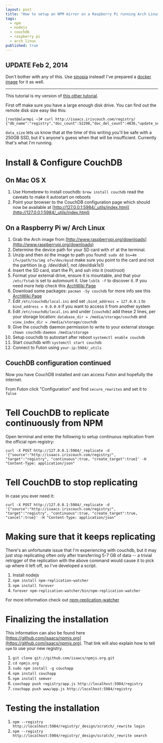 ```yaml
---
layout: post
title: "How to setup an NPM mirror on a Raspberry Pi running Arch Linux"
tags:
  - npm
  - nodejs
  - couchdb
  - raspberry pi
  - arch linux
published: true
---
```


## UPDATE Feb 2, 2014

Don't bother with any of this. Use [sinopia](https://github.com/rlidwka/sinopia) instead! I've prepared a [docker image](https://index.docker.io/u/keyvanfatehi/docker-sinopia/) for it as well.

---

This tutorial is my version of [this other tutorial](http://clock.co.uk/tech-blogs/how-to-create-a-private-npmjs-repository).

First off make sure you have a large enough disk drive. You can find out the remote disk size easy like this:

```
[root@alarmpi ~]# curl http://isaacs.iriscouch.com/registry/
{"db_name":"registry","doc_count":52298,"doc_del_count":4836,"update_seq":861940,"purge_seq":0,"compact_running":false,"disk_size":214735753351,"data_size":174529391409,"instance_start_time":"1387441403828175","disk_format_version":6,"committed_update_seq":861940}
```

`data_size` lets us know that at the time of this writing you'll be safe
with a 250GB SSD, but it's anyone's guess when that will be
insufficient. Currently that's what I'm running.

# Install & Configure CouchDB

## On Mac OS X

1. Use Homebrew to install couchdb: `brew install couchdb` read the
   caveats to make it autostart on reboots
2. Point your browser to the CouchDB configuration page which should now be available at [http://127.0.0.1:5984/_utils/index.html](http://127.0.0.1:5984/_utils/index.html)

## On a Raspberry Pi w/ Arch Linux

1. Grab the Arch image from [http://www.raspberrypi.org/downloads](http://www.raspberrypi.org/downloads)
2. Determine the device path for your SD card with `df` at the terminal.
2. Unzip and then `dd` the image to path you found: `sudo dd bs=4m
   if=/path/to/img of=/dev/mysd` make sure you point to the card and not
the partition (e.g. /dev/disk1, not /dev/disk1s1)
3. Insert the SD card, start the Pi, and ssh into it (root/root)
8. Format your external drive, ensure it is mountable,
   and that your `/etc/fstab` is set to
   automount it. Use `lsblk -f` to discover it. If you need more help check
this [ArchWiki Page](https://wiki.archlinux.org/index.php/USB_Storage_Devices)
4. Download some packages: `pacman -Sy couchdb` for more info see this [ArchWiki Page](https://wiki.archlinux.org/index.php/couchdb)
6. Edit `/etc/couchdb/local.ini` and set `;bind_address = 127.0.0.1` to `bind_address = 0.0.0.0` if you want to access it from another system
7. Edit `/etc/couchdb/local.ini` and under `[couchdb]` add these 2 lines, per your storage location:
   `database_dir = /media/storage/couchdb` and `view_index_dir = /media/storage/couchdb`
8. Give the couchdb daemon permission to write to your external storage:
   `chown couchdb:daemon /media/storage`
6. Setup couchdb to autostart after reboot `systemctl enable couchdb`
5. Start couchdb with `systemctl start couchdb`
7. Connect to Futon using `your-ip:5984/_utils`

## CouchDB configuration continued

Now you have CouchDB installed and can access Futon and hopefully the
internet.

From Futon click "Configuration" and find `secure_rewrites` and set it to `false`

# Tell CouchDB to replicate continuously from NPM

Open terminal and enter the following to setup continuous replication
   from the official npm registry:

```
curl -X POST http://127.0.0.1:5984/_replicate -d '{"source":"http://isaacs.iriscouch.com/registry/", "target":"registry", "continuous":true, "create_target":true}' -H "Content-Type: application/json" 
```

# Tell CouchDB to stop replicating

In case you ever need it:

```
curl -X POST http://127.0.0.1:5984/_replicate -d '{"source":"http://isaacs.iriscouch.com/registry/", "target":"registry", "continuous":true, "create_target":true, "cancel":true}' -H "Content-Type: application/json" 
```

# Making sure that it keeps replicating

There's an unfortunate issue that I'm experiencing with couchdb, but it may
just stop replicating often only after transferring 5-7 GB of
data -- a trivial retrigger of the replication with the above command 
would cause it to pick up where it left off, so I've developed a script.

1. Install nodejs
2. `npm install npm-replication-watcher`
3. `npm install forever`
4. `forever npm-replication-watcher/bin/npm-replication-watcher`

For more information check out
[npm-replication-watcher](https://github.com/keyvanfatehi/npm-replication-watcher)

# Finalizing the installation

This information can also be found here [https://github.com/isaacs/npmjs.org](https://github.com/isaacs/npmjs.org). That link will also explain how to tell `npm` to use your new registry.

1. `git clone git://github.com/isaacs/npmjs.org.git`
2. `cd npmjs.org`
3. `sudo npm install -g couchapp`
4. `npm install couchapp`
5. `npm install semver`
6. `couchapp push registry/app.js http://localhost:5984/registry`
7. `couchapp push www/app.js http://localhost:5984/registry` 

# Testing the installation

1. `npm --registry http://localhost:5984/registry/_design/scratch/_rewrite login`
2. `npm --registry http://localhost:5984/registry/_design/scratch/_rewrite search`

